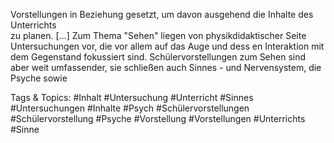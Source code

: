 Vorstellungen in Beziehung gesetzt, um davon ausgehend die Inhalte des Unterrichts  
zu planen. [...] Zum Thema "Sehen"  liegen von physikdidaktischer Seite 
Untersuchungen vor, die vor allem auf das Auge und dess en Interaktion  mit dem 
Gegenstand fokussiert sind. Schülervorstellungen zum Sehen sind aber weit 
umfassender,  sie schließen auch Sinnes - und Nervensystem, die Psyche sowie 

   Tags & Topics:
   #Inhalt
   #Untersuchung
   #Unterricht
   #Sinnes
   #Untersuchungen
   #Inhalte
   #Psych
   #Schülervorstellungen
   #Schülervorstellung
   #Psyche
   #Vorstellung
   #Vorstellungen
   #Unterrichts
   #Sinne